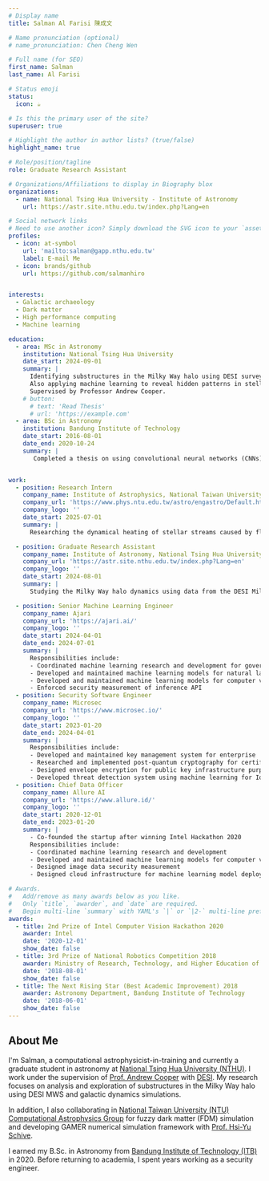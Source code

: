 ```yaml
---
# Display name
title: Salman Al Farisi 陳成文

# Name pronunciation (optional)
# name_pronunciation: Chen Cheng Wen

# Full name (for SEO)
first_name: Salman 
last_name: Al Farisi

# Status emoji
status:
  icon: ☕️

# Is this the primary user of the site?
superuser: true

# Highlight the author in author lists? (true/false)
highlight_name: true

# Role/position/tagline
role: Graduate Research Assistant

# Organizations/Affiliations to display in Biography blox
organizations:
  - name: National Tsing Hua University - Institute of Astronomy
    url: https://astr.site.nthu.edu.tw/index.php?Lang=en

# Social network links
# Need to use another icon? Simply download the SVG icon to your `assets/media/icons/` folder.
profiles:
  - icon: at-symbol
    url: 'mailto:salman@gapp.nthu.edu.tw'
    label: E-mail Me
  - icon: brands/github
    url: https://github.com/salmanhiro


interests:
  - Galactic archaeology
  - Dark matter
  - High performance computing
  - Machine learning

education:
  - area: MSc in Astronomy
    institution: National Tsing Hua University
    date_start: 2024-09-01
    summary: |
      Identifying substructures in the Milky Way halo using DESI survey data and galactic dynamics simulations. 
      Also applying machine learning to reveal hidden patterns in stellar halo populations. 
      Supervised by Professor Andrew Cooper.
    # button:
      # text: 'Read Thesis'
      # url: 'https://example.com'
  - area: BSc in Astronomy
    institution: Bandung Institute of Technology
    date_start: 2016-08-01
    date_end: 2020-10-24
    summary: |
       Completed a thesis on using convolutional neural networks (CNNs) to estimate stellar effective temperature, surface gravity, and metallicity from SDSS APOGEE spectra. Graduated with high distinction, won 3rd prize in a national robotics competition, and received the department’s Best Academic Improvement award in the second year. Supervised by Professor Mochamad Ikbal Arifyanto. 


work:
  - position: Research Intern
    company_name: Institute of Astrophysics, National Taiwan University
    company_url: 'https://www.phys.ntu.edu.tw/astro/engastro/Default.html'
    company_logo: ''
    date_start: 2025-07-01
    summary: |
      Researching the dynamical heating of stellar streams caused by fluctuations in Fuzzy Dark Matter (FDM), aiming to constrain FDM particle properties. Running and analyzing high-resolution simulations using the GPU-accelerated code GAMER to model stream evolution in realistic galactic potentials. Contributing to GAMER’s development.

  - position: Graduate Research Assistant
    company_name: Institute of Astronomy, National Tsing Hua University
    company_url: 'https://astr.site.nthu.edu.tw/index.php?Lang=en'
    company_logo: ''
    date_start: 2024-08-01
    summary: |
      Studying the Milky Way halo dynamics using data from the DESI Milky Way Survey. Developing models to identify substructures evolution. Applying machine learning techniques to find hidden pattern in DESI.

  - position: Senior Machine Learning Engineer
    company_name: Ajari
    company_url: 'https://ajari.ai/'
    company_logo: ''
    date_start: 2024-04-01
    date_end: 2024-07-01
    summary: |
      Responsibilities include:
      - Coordinated machine learning research and development for government RnD documents and learning platform
      - Developed and maintained machine learning models for natural language processing (NLP) using large language models (LLM) for government
      - Developed and maintained machine learning models for computer vision for mining industry
      - Enforced security measurement of inference API
  - position: Security Software Engineer
    company_name: Microsec
    company_url: 'https://www.microsec.io/'
    company_logo: ''
    date_start: 2023-01-20
    date_end: 2024-04-01
    summary: |
      Responsibilities include:
      - Developed and maintained key management system for enterprise
      - Researched and implemented post-quantum cryptography for certificate authority
      - Designed envelope encryption for public key infrastructure purpose
      - Developed threat detection system using machine learning for IoT devices
  - position: Chief Data Officer
    company_name: Allure AI
    company_url: 'https://www.allure.id/'
    company_logo: ''
    date_start: 2020-12-01
    date_end: 2023-01-20
    summary: |
      - Co-founded the startup after winning Intel Hackathon 2020
      Responsibilities include:
      - Coordinated machine learning research and development
      - Developed and maintained machine learning models for computer vision for beauty industry
      - Designed image data security measurement
      - Designed cloud infrastructure for machine learning model deployment

# Awards.
#   Add/remove as many awards below as you like.
#   Only `title`, `awarder`, and `date` are required.
#   Begin multi-line `summary` with YAML's `|` or `|2-` multi-line prefix and indent 2 spaces below.
awards:
  - title: 2nd Prize of Intel Computer Vision Hackathon 2020
    awarder: Intel
    date: '2020-12-01'
    show_date: false
  - title: 3rd Prize of National Robotics Competition 2018
    awarder: Ministry of Research, Technology, and Higher Education of Indonesia
    date: '2018-08-01'
    show_date: false
  - title: The Next Rising Star (Best Academic Improvement) 2018
    awarder: Astronomy Department, Bandung Institute of Technology
    date: '2018-06-01'
    show_date: false
---
```


## About Me
I'm Salman, a computational astrophysicist-in-training and currently a graduate student in astronomy at [National Tsing Hua University (NTHU)](http://www.astr.nthu.edu.tw/?Lang=en). I work under the supervision of [Prof. Andrew Cooper](http://www.astr.nthu.edu.tw/p/406-1336-156283,r2556.php?Lang=en) with [DESI](https://www.desi.lbl.gov/). My research focuses on analysis and exploration of substructures in the Milky Way halo using DESI MWS and galactic dynamics simulations. 

In addition, I also collaborating in [National Taiwan University (NTU) Computational Astrophysics Group](https://calab-ntu.github.io/) for fuzzy dark matter (FDM) simulation and developing GAMER numerical simulation framework with [Prof. Hsi-Yu Schive](https://www.phys.ntu.edu.tw/enphysics/hyschive.html).

I earned my B.Sc. in Astronomy from [Bandung Institute of Technology (ITB)](https://www.itb.ac.id/?n=1716815959) in 2020. Before returning to academia, I spent years working as a security engineer.